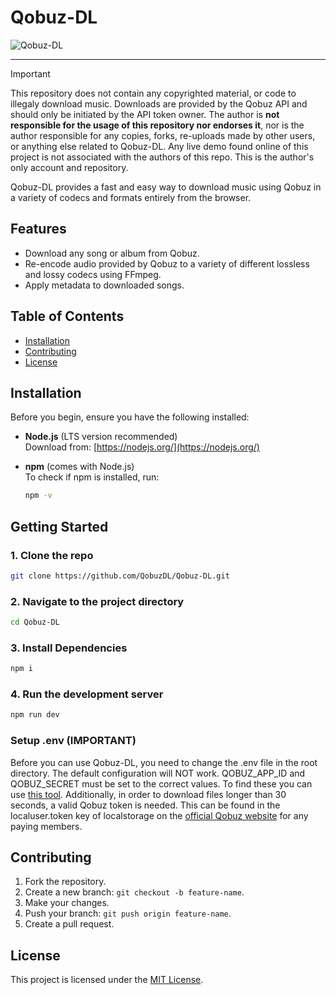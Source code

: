 # Qobuz-DL
![Qobuz-DL](https://github.com/user-attachments/assets/45896382-1764-4339-824a-b31f32991480)

---

> [!IMPORTANT]
> This repository does not contain any copyrighted material, or code to illegaly download music. Downloads are provided by the Qobuz API and should only be initiated by the API token owner. The author is **not responsible for the usage of this repository nor endorses it**, nor is the author responsible for any copies, forks, re-uploads made by other users, or anything else related to Qobuz-DL. Any live demo found online of this project is not associated with the authors of this repo. This is the author's only account and repository.

Qobuz-DL provides a fast and easy way to download music using Qobuz in a variety of codecs and formats entirely from the browser.

## Features
- Download any song or album from Qobuz.
- Re-encode audio provided by Qobuz to a variety of different lossless and lossy codecs using FFmpeg.
- Apply metadata to downloaded songs.

## Table of Contents
- [Installation](#installation)
- [Contributing](#contributing)
- [License](#license)


## Installation

Before you begin, ensure you have the following installed:

- **Node.js** (LTS version recommended)  
  Download from: [https://nodejs.org/](https://nodejs.org/)

- **npm** (comes with Node.js)  
  To check if npm is installed, run:  
  ```bash
  npm -v
    ```

## Getting Started

### 1. Clone the repo
```bash
git clone https://github.com/QobuzDL/Qobuz-DL.git
```

### 2. Navigate to the project directory
```bash
cd Qobuz-DL
```
### 3. Install Dependencies
```bash
npm i
```
### 4. Run the development server
```bash
npm run dev
```

### Setup .env (IMPORTANT)
Before you can use Qobuz-DL, you need to change the .env file in the root directory. The default configuration will NOT work. QOBUZ_APP_ID and QOBUZ_SECRET must be set to the correct values. To find these you can use [this tool](https://github.com/QobuzDL/Qobuz-AppID-Secret-Tool).
Additionally, in order to download files longer than 30 seconds, a valid Qobuz token is needed. This can be found in the localuser.token key of localstorage on the [official Qobuz website](https://play.qobuz.com/) for any paying members.

## Contributing
1. Fork the repository.
2. Create a new branch: `git checkout -b feature-name`.
3. Make your changes.
4. Push your branch: `git push origin feature-name`.
5. Create a pull request.


## License
This project is licensed under the [MIT License](LICENSE).
